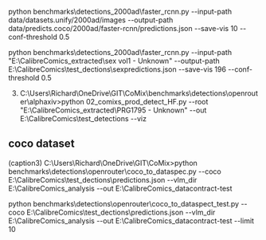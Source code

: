 python benchmarks\detections_2000ad\faster_rcnn.py --input-path data/datasets.unify/2000ad/images --output-path data/predicts.coco/2000ad/faster-rcnn/predictions.json  --save-vis 10 --conf-threshold 0.5         

python benchmarks\detections_2000ad\faster_rcnn.py --input-path "E:\CalibreComics_extracted\sex vol1 - Unknown" --output-path E:\CalibreComics\test_dections\sexpredictions.json  --save-vis 196 --conf- threshold 0.5         

3) C:\Users\Richard\OneDrive\GIT\CoMix\benchmarks\detections\openrouter\alphaxiv>python 02_comixs_prod_detect_HF.py --root "E:\CalibreComics_extracted\PRG1795 - Unknown" --out E:\CalibreComics\test_detections --viz

## coco dataset
(caption3) C:\Users\Richard\OneDrive\GIT\CoMix>python benchmarks\detections\openrouter\coco_to_dataspec.py --coco E:\CalibreComics\test_dections\predictions.json --vlm_dir E:\CalibreComics_analysis --out E:\CalibreComics_datacontract-test


python benchmarks\detections\openrouter\coco_to_dataspect_test.py --coco E:\CalibreComics\test_dections\predictions.json --vlm_dir E:\CalibreComics_analysis --out E:\CalibreComics_datacontract-test --limit 10